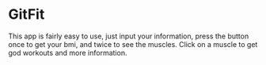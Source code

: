 # GitFit

This app is fairly easy to use, just input your information, press the button once to get your bmi, and twice to see the muscles. Click on a muscle to get god workouts and more information.

